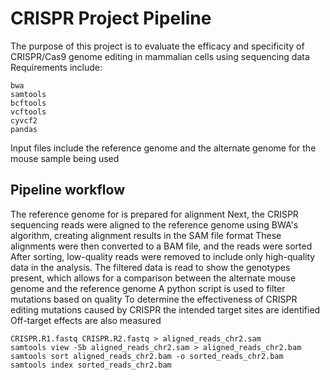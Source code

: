 # CRISPR Project Pipeline
The purpose of this project is to evaluate the efficacy and specificity of CRISPR/Cas9 genome editing in mammalian cells using sequencing data
Requirements include:
```
bwa
samtools
bcftools
vcftools
cyvcf2
pandas
```
Input files include the reference genome and the alternate genome for the mouse sample being used
## Pipeline workflow
The reference genome for is prepared for alignment
Next, the CRISPR sequencing reads were aligned to the reference genome using BWA's algorithm, creating alignment results in the SAM file format
These alignments were then converted to a BAM file, and the reads were sorted
After sorting, low-quality reads were removed to include only high-quality data in the analysis. 
The filtered data is read to show the genotypes present, which allows for a comparison between the alternate mouse genome and the reference genome
A python script is used to filter mutations based on quality
To determine the effectiveness of CRISPR editing mutations caused by CRISPR the intended target sites are identified
Off-target effects are also measured
```
CRISPR.R1.fastq CRISPR.R2.fastq > aligned_reads_chr2.sam
samtools view -Sb aligned_reads_chr2.sam > aligned_reads_chr2.bam
samtools sort aligned_reads_chr2.bam -o sorted_reads_chr2.bam
samtools index sorted_reads_chr2.bam
```
